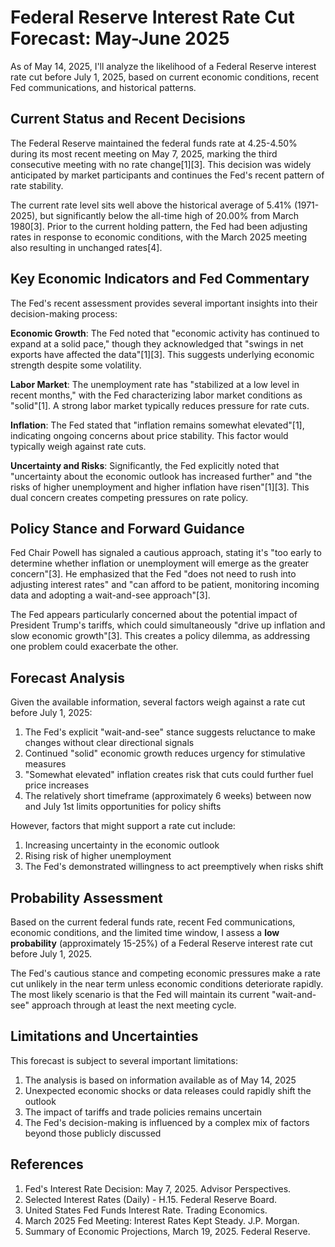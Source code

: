 # Federal Reserve Interest Rate Cut Forecast: May-June 2025

As of May 14, 2025, I'll analyze the likelihood of a Federal Reserve interest rate cut before July 1, 2025, based on current economic conditions, recent Fed communications, and historical patterns.

## Current Status and Recent Decisions

The Federal Reserve maintained the federal funds rate at 4.25-4.50% during its most recent meeting on May 7, 2025, marking the third consecutive meeting with no rate change[1][3]. This decision was widely anticipated by market participants and continues the Fed's recent pattern of rate stability.

The current rate level sits well above the historical average of 5.41% (1971-2025), but significantly below the all-time high of 20.00% from March 1980[3]. Prior to the current holding pattern, the Fed had been adjusting rates in response to economic conditions, with the March 2025 meeting also resulting in unchanged rates[4].

## Key Economic Indicators and Fed Commentary

The Fed's recent assessment provides several important insights into their decision-making process:

**Economic Growth**: The Fed noted that "economic activity has continued to expand at a solid pace," though they acknowledged that "swings in net exports have affected the data"[1][3]. This suggests underlying economic strength despite some volatility.

**Labor Market**: The unemployment rate has "stabilized at a low level in recent months," with the Fed characterizing labor market conditions as "solid"[1]. A strong labor market typically reduces pressure for rate cuts.

**Inflation**: The Fed stated that "inflation remains somewhat elevated"[1], indicating ongoing concerns about price stability. This factor would typically weigh against rate cuts.

**Uncertainty and Risks**: Significantly, the Fed explicitly noted that "uncertainty about the economic outlook has increased further" and "the risks of higher unemployment and higher inflation have risen"[1][3]. This dual concern creates competing pressures on rate policy.

## Policy Stance and Forward Guidance

Fed Chair Powell has signaled a cautious approach, stating it's "too early to determine whether inflation or unemployment will emerge as the greater concern"[3]. He emphasized that the Fed "does not need to rush into adjusting interest rates" and "can afford to be patient, monitoring incoming data and adopting a wait-and-see approach"[3].

The Fed appears particularly concerned about the potential impact of President Trump's tariffs, which could simultaneously "drive up inflation and slow economic growth"[3]. This creates a policy dilemma, as addressing one problem could exacerbate the other.

## Forecast Analysis

Given the available information, several factors weigh against a rate cut before July 1, 2025:

1. The Fed's explicit "wait-and-see" stance suggests reluctance to make changes without clear directional signals
2. Continued "solid" economic growth reduces urgency for stimulative measures
3. "Somewhat elevated" inflation creates risk that cuts could further fuel price increases
4. The relatively short timeframe (approximately 6 weeks) between now and July 1st limits opportunities for policy shifts

However, factors that might support a rate cut include:

1. Increasing uncertainty in the economic outlook
2. Rising risk of higher unemployment
3. The Fed's demonstrated willingness to act preemptively when risks shift

## Probability Assessment

Based on the current federal funds rate, recent Fed communications, economic conditions, and the limited time window, I assess a **low probability** (approximately 15-25%) of a Federal Reserve interest rate cut before July 1, 2025.

The Fed's cautious stance and competing economic pressures make a rate cut unlikely in the near term unless economic conditions deteriorate rapidly. The most likely scenario is that the Fed will maintain its current "wait-and-see" approach through at least the next meeting cycle.

## Limitations and Uncertainties

This forecast is subject to several important limitations:

1. The analysis is based on information available as of May 14, 2025
2. Unexpected economic shocks or data releases could rapidly shift the outlook
3. The impact of tariffs and trade policies remains uncertain
4. The Fed's decision-making is influenced by a complex mix of factors beyond those publicly discussed

## References

1. Fed's Interest Rate Decision: May 7, 2025. Advisor Perspectives.
2. Selected Interest Rates (Daily) - H.15. Federal Reserve Board.
3. United States Fed Funds Interest Rate. Trading Economics.
4. March 2025 Fed Meeting: Interest Rates Kept Steady. J.P. Morgan.
5. Summary of Economic Projections, March 19, 2025. Federal Reserve.